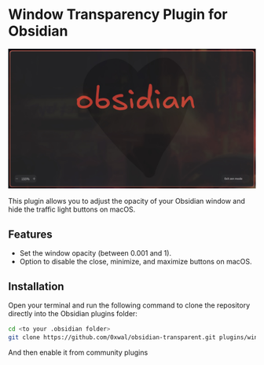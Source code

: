# Window Transparency Plugin for Obsidian

![SC](./media/sc.jpg)


This plugin allows you to adjust the opacity of your Obsidian window and hide the traffic light buttons on macOS.

## Features
- Set the window opacity (between 0.001 and 1).
- Option to disable the close, minimize, and maximize buttons on macOS.

## Installation
Open your terminal and run the following command to clone the repository directly into the Obsidian plugins folder:

```bash
cd <to your .obsidian folder>
git clone https://github.com/0xwal/obsidian-transparent.git plugins/window-transparency-plugin
```
And then enable it from community plugins

